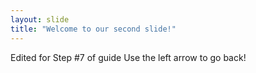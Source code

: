```yaml
---
layout: slide
title: "Welcome to our second slide!"
---
```

Edited for Step #7 of guide
Use the left arrow to go back!
